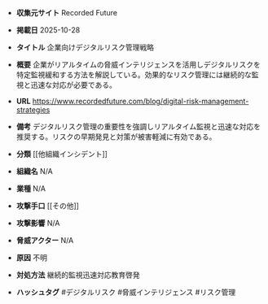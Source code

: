 - **収集元サイト**
Recorded Future

- **掲載日**
2025-10-28

- **タイトル**
企業向けデジタルリスク管理戦略

- **概要**
企業がリアルタイムの脅威インテリジェンスを活用しデジタルリスクを特定監視緩和する方法を解説している。効果的なリスク管理には継続的な監視と迅速な対応が必要である。

- **URL**
https://www.recordedfuture.com/blog/digital-risk-management-strategies

- **備考**
デジタルリスク管理の重要性を強調しリアルタイム監視と迅速な対応を推奨する。リスクの早期発見と対策が被害軽減に有効である。

- **分類**
[[他組織インシデント]]

- **組織名**
N/A

- **業種**
N/A

- **攻撃手口**
[[その他]]

- **攻撃影響**
N/A

- **脅威アクター**
N/A

- **原因**
不明

- **対処方法**
継続的監視迅速対応教育啓発

- **ハッシュタグ**
#デジタルリスク #脅威インテリジェンス #リスク管理
